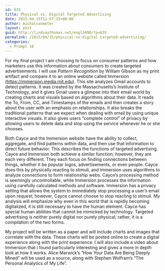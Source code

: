```yaml
---
id: 635
title: Physical vs. Digital Targeted Advertising
date: 2015-04-15T11:57:15+00:00
author: michalvanmeter
layout: post
guid: http://lindsaythomas.net/engl3490/?p=635
permalink: /2015/04/15/physical-vs-digital-targeted-advertising/
categories:
  - Prompt 10
---
```

For my final project I am choosing to focus on consumer patterns and how marketers use this information about consumers to create targeted advertisements. I will use _Pattern Recognition_ by William Gibson as my print artifact and compare it to an online website called Immersion (<https://immersion.media.mit.edu>). This site analyzes Gmail accounts to detect patterns. It was created by the Massachusetts’s Institute of Technology, and it gives Gmail users a glimpse into their email world by creating charts and visuals based on algorithms about their data. It reads the To, From, CC, and Timestamps of the emails and then creates a story about the user with an emphasis on relationships. It also breaks the traditional patterns that we expect when dealing with email by using unique interactive visuals. It also gives users “complete control” of privacy by allowing users to delete data and stop using the service whenever he or she chooses.

Both Cayce and the Immersion website have the ability to collect, aggregate, and find patterns within data, and then use that information to direct future behavior. This describes the functions of targeted advertising. Cayce and Immersion both achieve a similar function; however, they are each very different. They each focus on finding connections between things, whether it be popular logos, advertisements, or even people. Cayce does this by physically reacting to stimuli, and Immersion uses algorithms to analyze connections to form relationship webs. Cayce’s processing method is seemingly uncontrollable, while Immersion processes the information using carefully calculated methods and software. Immersion has a privacy setting that allows the system to immediately stop processing a user’s email upon request; however, Cayce cannot choose to stop reacting to stimuli. My analysis will emphasize why even in this world that is rapidly becoming digitalized, it is still necessary to have the human element. Cayce has special human abilities that cannot be mimicked by technology. Targeted advertising is neither purely digital nor purely physical; rather, it is a compilation of the two forms.

My project will be written as a paper and will include charts and images that correlate with the data. These charts will be posted online to create a digital experience along with the print experience. I will also include a video about Immersion that I found particularly interesting and gives a more in depth look at how it works. Alice Marwick’s “How Your Data Are Being Deeply Mined” will be used as a source, along with Stephen Wolfram’s &#8220;The Personal Analytics of My Life&#8221;.